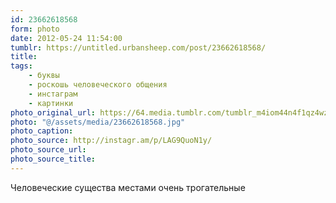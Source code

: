 ```yaml
---
id: 23662618568
form: photo
date: 2012-05-24 11:54:00
tumblr: https://untitled.urbansheep.com/post/23662618568/
title:
tags:
    - буквы
    - роскошь человеческого общения
    - инстаграм
    - картинки
photo_original_url: https://64.media.tumblr.com/tumblr_m4iom44n4f1qz4wzio1_640.jpg
photo: "@/assets/media/23662618568.jpg"
photo_caption:
photo_source: http://instagr.am/p/LAG9QuoN1y/
photo_source_url:
photo_source_title:
---
```


<p>Человеческие существа местами очень трогательные</p>
